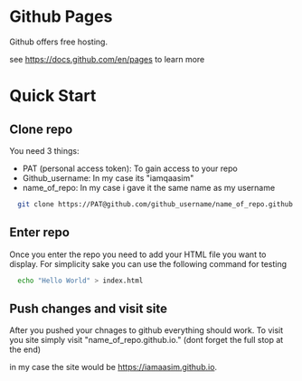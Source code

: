 
# Github Pages
Github offers free hosting.

see https://docs.github.com/en/pages to learn more

# Quick Start


## Clone repo

You need 3 things:
- PAT (personal access token): To gain access to your repo
- Github_username: In my case its "iamqaasim"
- name_of_repo: In my case i gave it the same name as my username


```bash
  git clone https://PAT@github.com/github_username/name_of_repo.github.io
```
    
## Enter repo

Once you enter the repo you need to add your HTML file you want to display. For simplicity sake you can use the following command for testing


```bash
  echo "Hello World" > index.html
```

## Push changes and visit site

After you pushed your chnages to github everything should work. To visit you site simply visit "name_of_repo.github.io." (dont forget the full stop at the end)

in my case the site would be https://iamaasim.github.io.
